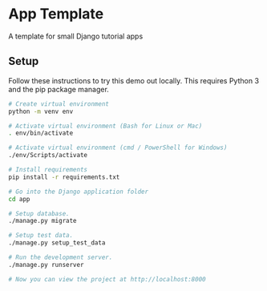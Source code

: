 # App Template

A template for small Django tutorial apps

## Setup

Follow these instructions to try this demo out locally.
This requires Python 3 and the pip package manager.

```bash
# Create virtual environment
python -m venv env

# Activate virtual environment (Bash for Linux or Mac)
. env/bin/activate

# Activate virtual environment (cmd / PowerShell for Windows)
./env/Scripts/activate

# Install requirements
pip install -r requirements.txt

# Go into the Django application folder
cd app

# Setup database.
./manage.py migrate

# Setup test data.
./manage.py setup_test_data

# Run the development server.
./manage.py runserver

# Now you can view the project at http://localhost:8000
```
